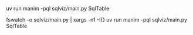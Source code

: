 uv run manim -pql sqlviz/main.py SqlTable

fswatch -o sqlviz/main.py | xargs -n1 -I{} uv run manim -pql sqlviz/main.py SqlTable